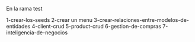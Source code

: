 En la rama test

1-crear-los-seeds
2-crear un menu
3-crear-relaciones-entre-modelos-de-entidades
4-client-crud
5-product-crud
6-gestion-de-compras
7-inteligencia-de-negocios